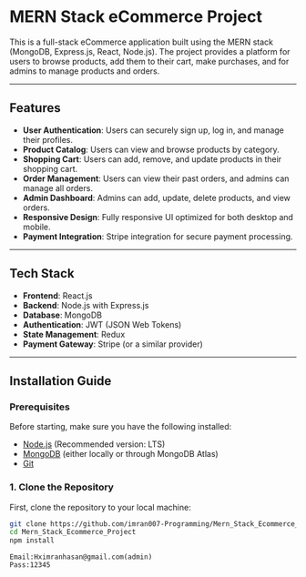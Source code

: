 # MERN Stack eCommerce Project

This is a full-stack eCommerce application built using the MERN stack (MongoDB, Express.js, React, Node.js). The project provides a platform for users to browse products, add them to their cart, make purchases, and for admins to manage products and orders.

---

## Features

- **User Authentication**: Users can securely sign up, log in, and manage their profiles.
- **Product Catalog**: Users can view and browse products by category.
- **Shopping Cart**: Users can add, remove, and update products in their shopping cart.
- **Order Management**: Users can view their past orders, and admins can manage all orders.
- **Admin Dashboard**: Admins can add, update, delete products, and view orders.
- **Responsive Design**: Fully responsive UI optimized for both desktop and mobile.
- **Payment Integration**: Stripe integration for secure payment processing.

---

## Tech Stack

- **Frontend**: React.js
- **Backend**: Node.js with Express.js
- **Database**: MongoDB
- **Authentication**: JWT (JSON Web Tokens)
- **State Management**: Redux
- **Payment Gateway**: Stripe (or a similar provider)

---

## Installation Guide

### Prerequisites

Before starting, make sure you have the following installed:

- [Node.js](https://nodejs.org/) (Recommended version: LTS)
- [MongoDB](https://www.mongodb.com/) (either locally or through MongoDB Atlas)
- [Git](https://git-scm.com/)

### 1. Clone the Repository

First, clone the repository to your local machine:

```bash
git clone https://github.com/imran007-Programming/Mern_Stack_Ecommerce_Project.git
cd Mern_Stack_Ecommerce_Project
npm install
```
```crediantials
Email:Hximranhasan@gmail.com(admin)
Pass:12345

```
